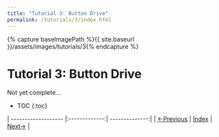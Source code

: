 ```yaml
---
title: "Tutorial 3: Button Drive"
permalink: /tutorials/3/index.html
---
```

[PREV]: {{site.baseurl}}/tutorials/2/index.html
[HOME]: {{site.baseurl}}/index.html
[NEXT]: {{site.baseurl}}/tutorials/4/index.html

{% capture baseImagePath %}{{ site.baseurl }}/assets/images/tutorials/3{% endcapture %}

# Tutorial 3: Button Drive

Not yet complete...

* TOC
{:toc}

| ------------------- |:-------------:| --------------:|
| [<-Previous][PREV]  | [Index][HOME] | [Next->][NEXT] |
